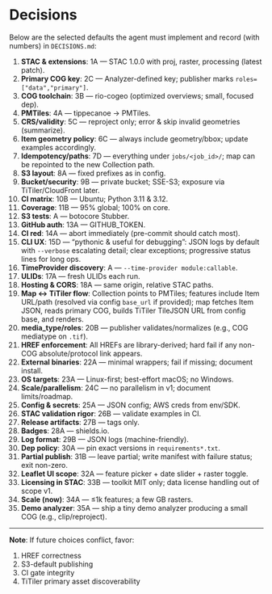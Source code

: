 # Decisions

Below are the selected defaults the agent must implement and record (with numbers) in `DECISIONS.md`:

1. **STAC & extensions**: 1A — STAC 1.0.0 with proj, raster, processing (latest patch).  
2. **Primary COG key**: 2C — Analyzer-defined key; publisher marks `roles=["data","primary"]`.  
3. **COG toolchain**: 3B — rio-cogeo (optimized overviews; small, focused dep).  
4. **PMTiles**: 4A — tippecanoe → PMTiles.  
5. **CRS/validity**: 5C — reproject only; error & skip invalid geometries (summarize).  
6. **Item geometry policy**: 6C — always include geometry/bbox; update examples accordingly.  
7. **Idempotency/paths**: 7D — everything under `jobs/<job_id>/`; map can be repointed to the new Collection path.  
8. **S3 layout**: 8A — fixed prefixes as in config.  
9. **Bucket/security**: 9B — private bucket; SSE-S3; exposure via TiTiler/CloudFront later.  
10. **CI matrix**: 10B — Ubuntu; Python 3.11 & 3.12.  
11. **Coverage**: 11B — 95% global; 100% on core.  
12. **S3 tests**: A — botocore Stubber.  
13. **GitHub auth**: 13A — GITHUB_TOKEN.  
14. **CI red**: 14A — abort immediately (pre-commit should catch most).  
15. **CLI UX**: 15D — “pythonic & useful for debugging”: JSON logs by default with `--verbose` escalating detail; clear exceptions; progressive status lines for long ops.  
16. **TimeProvider discovery**: A — `--time-provider module:callable`.  
17. **ULIDs**: 17A — fresh ULIDs each run.  
18. **Hosting & CORS**: 18A — same origin, relative STAC paths.  
19. **Map ↔ TiTiler flow**: Collection points to PMTiles; features include Item URL/path (resolved via config `base_url` if provided); map fetches Item JSON, reads primary COG, builds TiTiler TileJSON URL from config base, and renders.  
20. **media_type/roles**: 20B — publisher validates/normalizes (e.g., COG mediatype on `.tif`).  
21. **HREF enforcement**: All HREFs are library-derived; hard fail if any non-COG absolute/protocol link appears.  
22. **External binaries**: 22A — minimal wrappers; fail if missing; document install.  
23. **OS targets**: 23A — Linux-first; best-effort macOS; no Windows.  
24. **Scale/parallelism**: 24C — no parallelism in v1; document limits/roadmap.  
25. **Config & secrets**: 25A — JSON config; AWS creds from env/SDK.  
26. **STAC validation rigor**: 26B — validate examples in CI.  
27. **Release artifacts**: 27B — tags only.  
28. **Badges**: 28A — shields.io.  
29. **Log format**: 29B — JSON logs (machine-friendly).  
30. **Dep policy**: 30A — pin exact versions in `requirements*.txt`.  
31. **Partial publish**: 31B — leave partial; write manifest with failure status; exit non-zero.  
32. **Leaflet UI scope**: 32A — feature picker + date slider + raster toggle.  
33. **Licensing in STAC**: 33B — toolkit MIT only; data license handling out of scope v1.  
34. **Scale (now)**: 34A — ≤1k features; a few GB rasters.  
35. **Demo analyzer**: 35A — ship a tiny demo analyzer producing a small COG (e.g., clip/reproject).  

---

**Note**: If future choices conflict, favor:  
1. HREF correctness  
2. S3-default publishing  
3. CI gate integrity  
4. TiTiler primary asset discoverability

